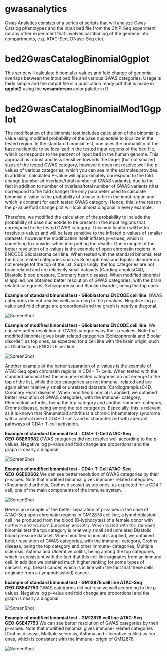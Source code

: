 # gwasanalytics

Gwas Analytics consists of a series of scripts that will analyze Gwas Catalog phenotypes and the input bed file from the ChIP-Seq experiment (or any other experiment that involves partitioning of the genome into compartments, e.g. ATAC-Seq, DNase-Seq etc). 

# bed2GwasCatalogBinomialGgplot
This script will calculate binomial p-values and fold change of genomic overlaps between the input bed file and various GWAS categories. Usage is fairly simple and the output file is a publication ready pdf that is made in **ggplot2** using the **wesanderson** color palette in R. 

# bed2GwasCatalogBinomialMod1Ggplot
The modification of the binomial test includes calculation of the binomial p-value using modified probability of the base nucleotide to localize in the tested region. In the standard binomial test, one uses the probability of the base nucleotide to be localized in the tested input regions of the bed file, which corresponds to the percent of input bed in the human genome. This approach is robust and less sensitive towards the larger (but not smaller) sizes of the tested GWAS category, however it does not resolve well the p-values of various categories, which you can see in the examples provides. In addition, calculated P-value will approximately correspond to the fold change (number of overlaps/total number of GWAS variants), due to the fact in addition to number of overlaps/total number of GWAS variants (that correspond to the fold change) the only parameter used to calculate binomial p-value is the probability of a base to be in the input region and which is constant for each tested GWAS category. Hence, this is the reason the p-value/fold change plot will look almost diagonal in every example.


Therefore, we modified the calculation of the probability to include the probability of base nucleotide to be present in the input regions that correspond to the tested GWAS category. This modification will better resolve p-values and will be less sensitive to the inflated p-values of smaller datasets, however the modification itself inflates p-values, which is something to consider when interpreting the results. One example of the better resolution of p-values is the example of open chromatin regions in ENCODE Glioblastoma cell line. When tested with the standard binomial test the brain related categories such as Schizophrenia and Bipolar disorder do not emerge tot the top of the list. Surprisingly, the top categories are not brain related and are relatively small datasets (CardiogramplusC4D, Diastolic blood pressure, Coronary heart disease). When modified binomial is applied, we obtained better resolution of GWAS categories, with the brain related categories, Schizophrenia and Bipolar disorder, being the top ones.

**Example of standard binomial test - Glioblastoma ENCODE cell line**. GWAS categories did not resolve well according to the p-values. Negative log p-value and fold change are proportional and the graph is nearly a diagonal.

![ScreenShot](https://github.com/milospjanic/IntegrativeFunctionalGenomics/blob/master/Glioblastoma.ENCODE.binomial.png)

**Example of modified binomial test - Glioblastoma ENCODE cell line**. We can see better resolution of GWAS categories by their p-values. Note that modified binomial gives brain related categories (Schizophrenia and Bipolar disorder) as top ones, as expected for a cell line with the brain origin, such as Glioblastoma ENCODE cell line.

![ScreenShot](https://github.com/milospjanic/IntegrativeFunctionalGenomics/blob/master/Glioblastoma.ENCODE.binomial.mod.png)

Another example of the better separation of p-values is the example of ATAC-Seq open chromatin regions in CD4+ T- cells. When tested with the standard binomial test the immune-related categories do not emerge to the top of the list, while the top categories are not immune- related and are again either relatively small or unrelated datasets (CardiogramplusC4D, Coronary Heart disease). When modified binomial is applied, we obtained better resolution of GWAS categories, with the immune- category, Rheumatoid arthritis, being the top category and another immune- category, Crohns disease, being among the top categories. Especially, this is relevant as it is known that Rheumatoid arthritis is a chronic inflammatory syndrome with a central role of CD4+ T-cells and is characterized with aberrant pathways of CD4+ T-cell activation.

**Example of standard binomial test - CD4+ T-Cell ATAC-Seq GEO:GSE60682** GWAS categories did not resolve well according to the p-values. Negative log p-value and fold change are proportional and the graph is nearly a diagonal.

![ScreenShot](https://github.com/milospjanic/IntegrativeFunctionalGenomics/blob/master/CD4TCell.GSE60682.binomial.png)

**Example of modified binomial test - CD4+ T-Cell ATAC-Seq GEO:GSE60682** We can see better resolution of GWAS categories by their p-values. Note that modified binomial gives immune- related categories (Rheumatoid arthritis, Crohns disease) as top ones, as expected for a CD4 T cell, one of the main components of the immune system.

![ScreenShot](https://github.com/milospjanic/IntegrativeFunctionalGenomics/blob/master/CD4TCell.GSE60682.binomial.mod.png)


Here is an example of the better separation of p-values in the case of ATAC-Seq open chromatin regions in GM12878 cell line, a lymphoblastoid cell line produced from the blood (B-lyphocytes) of a female donor with northern and western European ancestry. When tested with the standard binomial test the top category is relatively small and unrelated Diastolic blood pressure dataset. When modified binomial is applied, we obtained better resolution of GWAS categories, with the immune- category, Crohns disease, being the top category and other immune- categories, Multiple sclerosis, Asthma and Ulcerative colitis, being among the top categories, which is consistent with the fact that this cell line orginates from an immune cell. In addition we obtained much higher ranking for some types of cancers, e.g. breast cancer, which is in line with the fact that these cells originate from a (lymphoblastoid) cancer.

**Example of standard binomial test - GM12878 cell line ATAC-Seq GEO:GSE47753** GWAS categories did not resolve well according to the p-values. Negative log p-value and fold change are proportional and the graph is nearly a diagonal.

![ScreenShot](https://github.com/milospjanic/IntegrativeFunctionalGenomics/blob/master/GM12878.GSE47753.binomial.png)

**Example of modified binomial test - GM12878 cell line ATAC-Seq GEO:GSE47753** We can see better resolution of GWAS categories by their p-values. Note that modified binomial gives immune- related categories (Crohns disease, Multiple sclerosis, Asthma and Ulcerative colitis) as top ones, which is consistent with the immune- origin of GM12878.

![ScreenShot](https://github.com/milospjanic/IntegrativeFunctionalGenomics/blob/master/GM12878.GSE47753.binomial.mod.png)
